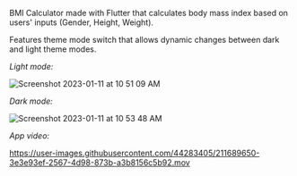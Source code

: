 BMI Calculator made with Flutter that calculates body mass index based on users' inputs (Gender, Height, Weight). 

Features theme mode switch that allows dynamic changes between dark and light theme modes.

*Light mode:*

![Screenshot 2023-01-11 at 10 51 09 AM](https://user-images.githubusercontent.com/44283405/211689386-481f12a9-a97f-4209-9b4a-7fbd8ebdc13f.png)


*Dark mode:*

![Screenshot 2023-01-11 at 10 53 48 AM](https://user-images.githubusercontent.com/44283405/211689628-790a4baf-252b-45c2-87aa-3bd28d76ae3c.png)


*App video:*



https://user-images.githubusercontent.com/44283405/211689650-3e3e93ef-2567-4d98-873b-a3b8156c5b92.mov




